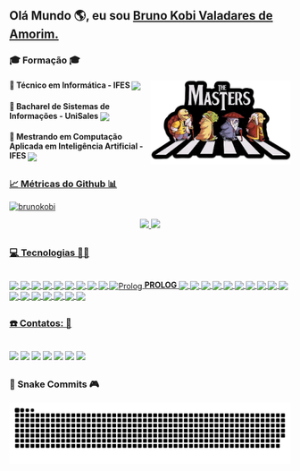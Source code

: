 ## Olá Mundo 🌎, eu sou <a href="https://www.linkedin.com/in/brunokobi"> Bruno Kobi Valadares de Amorim.</a> 

<div style="display: inline_block"> 

  
  <h3 align="left"> 🎓 Formação 🎓 </h3>
  <h4 align="left">🚀 Técnico em Informática - IFES
  <img align="center"  height="25" width="auto" src="https://media-exp1.licdn.com/dms/image/C4E0BAQFND8qfsi3rQQ/company-logo_200_200/0/1544613582138?e=1667433600&v=beta&t=ci2WvuTRj3Ki_bNbqbyIvYwnj8Z3uUY6zJvOr3BQr0k">
  <img  align="right" height="150px"  src="master1.png">
  </h4> 
  
  <h4 align="left">🚀 Bacharel de Sistemas de Informações - UniSales
  <img align="center"  height="25" width="auto" src="https://media-exp1.licdn.com/dms/image/C4D0BAQGCURqLw4YrlQ/company-logo_200_200/0/1583848234105?e=1667433600&v=beta&t=eDzT1UdDIFWb3ygxxayTJb1pbeCfkz0E8bu9cFkk6MA">   
  </h4> 
  
  <h4 align="left">🚀 Mestrando em Computação Aplicada em Inteligência Artificial - IFES 
  <img align="center"  height="25" width="auto" src="https://media-exp1.licdn.com/dms/image/C4E0BAQFND8qfsi3rQQ/company-logo_200_200/0/1544613582138?e=1667433600&v=beta&t=ci2WvuTRj3Ki_bNbqbyIvYwnj8Z3uUY6zJvOr3BQr0k"></h4>
  
  </div> 
  

  
  ##

<div align="center" >
  <a href="https://github.com/brunokobi">
    <h3 align="left"> 📈 Métricas do Github 📊 </h3>
<p align="left"> <img src="https://komarev.com/ghpvc/?username=brunokobi&label=Profile%20views&color=0e75b6&style=flat" alt="brunokobi" /> </p>
  <img height="180em" src="https://github-readme-stats.vercel.app/api?username=brunokobi&show_icons=true&theme=highcontrast&include_all_commits=true&count_private=true"/>
  <img height="180em" src="https://github-readme-stats.vercel.app/api/top-langs/?username=brunokobi&layout=compact&langs_count=7&theme=highcontrast"/>
</div>
  
  ##
 
  <h3 align="left"> 💻 Tecnologias 👨‍💻 </h3>
<div style="display: inline_block"><br>

  <img align="center"  src="https://img.shields.io/badge/JavaScript-F7DF1E?style=for-the-badge&logo=javascript&logoColor=black">
  <img align="center"  src="https://img.shields.io/badge/TypeScript-007ACC?style=for-the-badge&logo=typescript&logoColor=white">
   <img align="center"  src="https://img.shields.io/badge/HTML-239120?style=for-the-badge&logo=html5&logoColor=white">
   <img align="center"  src="https://img.shields.io/badge/CSS-239120?&style=for-the-badge&logo=css3&logoColor=white">  
   <img align="center"  src="https://img.shields.io/badge/React-20232A?style=for-the-badge&logo=react&logoColor=61DAFB">
   <img align="center"  src="https://img.shields.io/badge/React_Native-20232A?style=for-the-badge&logo=react&logoColor=61DAFB">
   <img align="center"  src="https://img.shields.io/badge/Python-14354C?style=for-the-badge&logo=python&logoColor=white">
   <img align="center"  src="https://img.shields.io/badge/PHP-777BB4?style=for-the-badge&logo=php&logoColor=white">   
   <img align="center"  src="https://img.shields.io/badge/C-00599C?style=for-the-badge&logo=c&logoColor=white">
   <img align="center" alt="Prolog" height="20px" src="https://github.com/SWI-Prolog/plweb-www/blob/master/icons/swipl-120.png"> <b style="color=green">PROLOG</b>
   <img align="center"  src="https://img.shields.io/badge/java-%23ED8B00.svg?style=for-the-badge&logo=java&logoColor=white"> 
   <img align="center"  src="https://img.shields.io/badge/angular.js-%23E23237.svg?style=for-the-badge&logo=angularjs&logoColor=white"> 

  <img align="center"  src="https://img.shields.io/badge/mysql-%2300f.svg?style=for-the-badge&logo=mysql&logoColor=white)"> 
  <img align="center"  src="https://img.shields.io/badge/postgres-%23316192.svg?style=for-the-badge&logo=postgresql&logoColor=white"> 
  
  <img align="center"  src="https://img.shields.io/badge/CodeIgniter-%23EF4223.svg?style=for-the-badge&logo=codeIgniter&logoColor=white"> 
  <img align="center"  src="https://img.shields.io/badge/expo-1C1E24?style=for-the-badge&logo=expo&logoColor=#D04A37"> 
  <img align="center"  src="https://img.shields.io/badge/node.js-6DA55F?style=for-the-badge&logo=node.js&logoColor=white"> 
  <img align="center"  src="https://img.shields.io/badge/yarn-%232C8EBB.svg?style=for-the-badge&logo=yarn&logoColor=white"> 
  <img align="center"  src="https://img.shields.io/badge/bootstrap-%23563D7C.svg?style=for-the-badge&logo=bootstrap&logoColor=white">
  <img align="center"  src="https://img.shields.io/badge/express.js-%23404d59.svg?style=for-the-badge&logo=express&logoColor=%2361DAFB"> 
  <img align="center"  src="https://img.shields.io/badge/JWT-black?style=for-the-badge&logo=JSON%20web%20tokens"> 
  <img align="center"  src="https://img.shields.io/badge/styled--components-DB7093?style=for-the-badge&logo=styled-components&logoColor=white"> 
  <img align="center"  src="https://img.shields.io/badge/Insomnia-black?style=for-the-badge&logo=insomnia&logoColor=5849BE"> 
  <img align="center"  src="https://img.shields.io/badge/Android%20Studio-3DDC84.svg?style=for-the-badge&logo=android-studio&logoColor=white"> 
  <img align="center"  src="https://img.shields.io/badge/pycharm-143?style=for-the-badge&logo=pycharm&logoColor=black&color=black&labelColor=green"> 
  <img align="center"  src="https://img.shields.io/badge/Visual%20Studio%20Code-0078d7.svg?style=for-the-badge&logo=visual-studio-code&logoColor=white"> 
   
  <img align="center"  src="https://img.shields.io/badge/latex-%23008080.svg?style=for-the-badge&logo=latex&logoColor=white"> 

</div> 
  
  ##
  
 <h3 align="left"> ☎️ Contatos: 📣 </h3>
<div style="display: inline_block"><br>
 <a href="https://www.linkedin.com/in/brunokobi" target="_blank"><img src="https://img.shields.io/badge/-LinkedIn-%230077B5?style=for-the-badge&logo=linkedin&logoColor=white" target="_blank"></a>
  <a href="https://web.whatsapp.com/send?phone=5527999452979" target="_blank"><img src="https://img.shields.io/badge/WhatsApp-25D366?style=for-the-badge&logo=whatsapp&logoColor=white" target="_blank"></a>
  <a href="https://www.youtube.com/channel/UCgK4aPnOTWSTV9pBXEGmvnA" target="_blank">
  <img src="https://img.shields.io/badge/YouTube-FF0000?style=for-the-badge&logo=youtube&logoColor=white" target="_blank"></a>
  <a href="https://instagram.com/brunokobi" target="_blank"><img src="https://img.shields.io/badge/-Instagram-%23E4405F?style=for-the-badge&logo=instagram&logoColor=white"
 target="_blank"></a> 
 <a href="mailto:brunokobi@gmail.com" target="_blank">  <img src="https://img.shields.io/badge/Gmail-D14836?style=for-the-badge&logo=gmail&logoColor=white" target="_blank"></a> 
   <a href="https://web.whatsapp.com/send?phone=5527999452979" target="_blank"><img src="https://img.shields.io/badge/icq_new-black?style=for-the-badge&logo=icq&logolColor=42F425" target="_blank"></a>
    <a href="https://www.facebook.com/bruno.kobi" target="_blank"><img src="https://img.shields.io/badge/Facebook-1877F2?style=for-the-badge&logo=facebook&logoColor=white"></a> 
</div>
  
   ##
<h3 align="left"> 🐍 Snake Commits 🎮 </h3>
<div align="center" style="display: inline_block">
  
  ![Snake animation](https://github.com/brunokobi/brunokobi/blob/output/github-contribution-grid-snake.svg)
  
</div>
